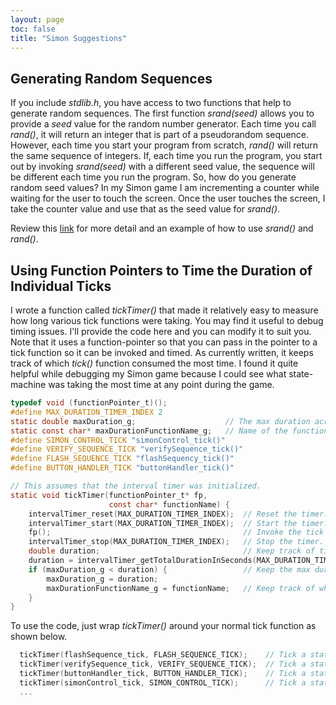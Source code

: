 ```yaml
---
layout: page
toc: false
title: "Simon Suggestions"
---
```


## Generating Random Sequences 
If you include *stdlib.h*, you have access to two functions that help to generate random sequences. The first function *srand(seed)* allows you to provide a *seed* value for the random number generator. Each time you call *rand()*, it will return an integer that is part of a pseudorandom sequence. However, each time you start your program from scratch, *rand()* will return the same sequence of integers. If, each time you run the program, you start out by invoking *srand(seed)* with a different seed value, the sequence will be different each time you run the program. So, how do you generate random seed values? In my Simon game I am incrementing a counter while waiting for the user to touch the screen. Once the user touches the screen, I take the counter value and use that as the seed value for *srand()*.

Review this [link](https://www.cplusplus.com/reference/cstdlib/srand/) for more detail and an example of how to use *srand()* and *rand()*.


## Using Function Pointers to Time the Duration of Individual Ticks 
I wrote a function called *tickTimer()* that made it relatively easy to measure how long various tick functions were taking. You may find it useful to debug timing issues. I'll provide the code here and you can modify it to suit you. Note that it uses a function-pointer so that you can pass in the pointer to a tick function so it can be invoked and timed. As currently written, it keeps track of which *tick()* function consumed the most time. I found it quite helpful while debugging my Simon game because I could see what state-machine was taking the most time at any point during the game.

```c
typedef void (functionPointer_t)();
#define MAX_DURATION_TIMER_INDEX 2
static double maxDuration_g;                    // The max duration across all ticks.
static const char* maxDurationFunctionName_g;   // Name of the function with longest duration is here.
#define SIMON_CONTROL_TICK "simonControl_tick()"
#define VERIFY_SEQUENCE_TICK "verifySequence_tick()"
#define FLASH_SEQUENCE_TICK "flashSequency_tick()"
#define BUTTON_HANDLER_TICK "buttonHandler_tick()"

// This assumes that the interval timer was initialized.
static void tickTimer(functionPointer_t* fp,
                      const char* functionName) {
    intervalTimer_reset(MAX_DURATION_TIMER_INDEX);  // Reset the timer.
    intervalTimer_start(MAX_DURATION_TIMER_INDEX);  // Start the timer.
    fp();                                           // Invoke the tick function passed in by argument.
    intervalTimer_stop(MAX_DURATION_TIMER_INDEX);   // Stop the timer.
    double duration;                                // Keep track of tick duration.
    duration = intervalTimer_getTotalDurationInSeconds(MAX_DURATION_TIMER_INDEX);  // Get the duration.
    if (maxDuration_g < duration) {                 // Keep the max duration.
        maxDuration_g = duration;
        maxDurationFunctionName_g = functionName;   // Keep track of which function had the max. duration.
    }
}
```

To use the code, just wrap *tickTimer()* around your normal tick function as shown below.

```c
  tickTimer(flashSequence_tick, FLASH_SEQUENCE_TICK);    // Tick a state machine.
  tickTimer(verifySequence_tick, VERIFY_SEQUENCE_TICK);  // Tick a state machine.
  tickTimer(buttonHandler_tick, BUTTON_HANDLER_TICK);    // Tick a state machine.
  tickTimer(simonControl_tick, SIMON_CONTROL_TICK);      // Tick a state machine.
  ...
```